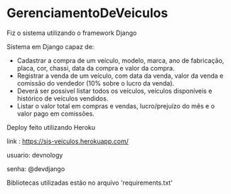 # GerenciamentoDeVeiculos

Fiz o sistema utilizando o framework Django

Sistema em Django  capaz de: 
- Cadastrar a compra de um veículo, modelo, marca, ano de fabricação, placa, cor, chassi, data da compra e valor da compra. 
-  Registrar a venda de um veículo, com data da venda, valor da venda e comissão do vendedor (10% sobre o lucro da venda). 
-  Deverá ser possivel listar todos os veículos, veículos disponíveis e histórico de veículos vendidos. 
-  Listar o valor total em compras e vendas, lucro/prejuízo do mês e o valor pago em comissões.

Deploy feito utilizando Heroku

link : https://sis-veiculos.herokuapp.com/

usuario: devnology

senha: @devdjango

Bibliotecas utilizadas estão no arquivo 'requirements.txt'
